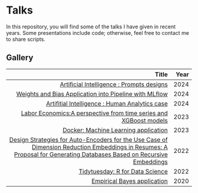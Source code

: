 # Talks


In this repository, you will find some of the talks I have given in recent years. Some presentations include code; otherwise, feel free to contact me to share scripts.


## Gallery

|Title|Year|
|----:|---:|
|[Artificial Intelligence : Prompts designs]()|2024|
|[Weights and Bias Application into Pipeline with MLflow]()|2024|
|[Artifitial Intelligence : Human Analytics case](https://www.notion.so/Curso-Inteligencia-Artificial-2fd2cb2e54da4f16a3c1b3a76e691080?pvs=4)|2024|
|[Labor Economics:A perspective from time series and XGBoost models ]()|2023|
|[Docker: Machine Learning application](https://github.com/carlosjimenez88M/docker-model)|2023|
|[Design Strategies for Auto-Encoders for the Use Case of Dimension Reduction Embeddings in Resumes: A Proposal for Generating Databases Based on Recursive Embeddings]()|2022|
|[Tidytuesday: R for Data Science](https://github.com/carlosjimenez88M/Tidy-tuesday)|2022|
|[Empirical Bayes application](https://github.com/carlosjimenez88M/Bayes_presentation)|2020|
